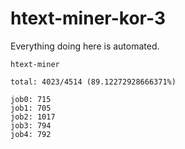 # htext-miner-kor-3

Everything doing here is automated.

```
htext-miner

total: 4023/4514 (89.12272928666371%)

job0: 715
job1: 705
job2: 1017
job3: 794
job4: 792
```